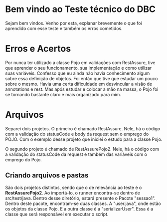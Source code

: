 # Bem vindo ao Teste técnico do DBC

Sejam bem vindos. Venho por esta, explanar brevemente o que foi aprendido com esse teste e também os erros cometidos.

# Erros e Acertos
Por nunca ter utilizado a classe Pojo em validações com RestAssure, tive que aprender o seu funcionamento, sua implementação e como utilizar suas variáveis. Confesso que eu ainda não havia conhecimento algum sobre essa definição de objetos. Foi então que tive que estudar um pouco sobre o mesmo. Havia uma certa dificuldade em desvincular a visão de annotations e rest. Mas após estudar e colocar a mão na massa, o Pojo foi se tornando bastante claro e mais organizado para mim.  

# Arquivos

Separei dois projetos. O primeiro é chamado RestAssure. Nele, há o código com a validação do statusCode e body da request sem o emprego do POJO. Com o exemplo desse projeto que iniciei o estudo para a classe Pojo.

O segundo projeto é chamado de RestAssurePojo2. Nele, há o código com a validação do statusCode da request e também das variáveis com o emprego do Pojo. 

## Criando arquivos e pastas

São dois projetos distintos, sendo que o de relevância ao teste é o **RestAssurePojo2**.
Ao importá-lo, o runner encontra-se dentro de src/test/java. Dentro desse diretório, estará presente o Pacote "sessao1". Dentro deste pacote, encontram-se duas classes. A "user.java", onde estão os objetos da classe Pojo. E a outra classe é a "serializarUser". Essa é a classe que será responsável em executar o script. 



